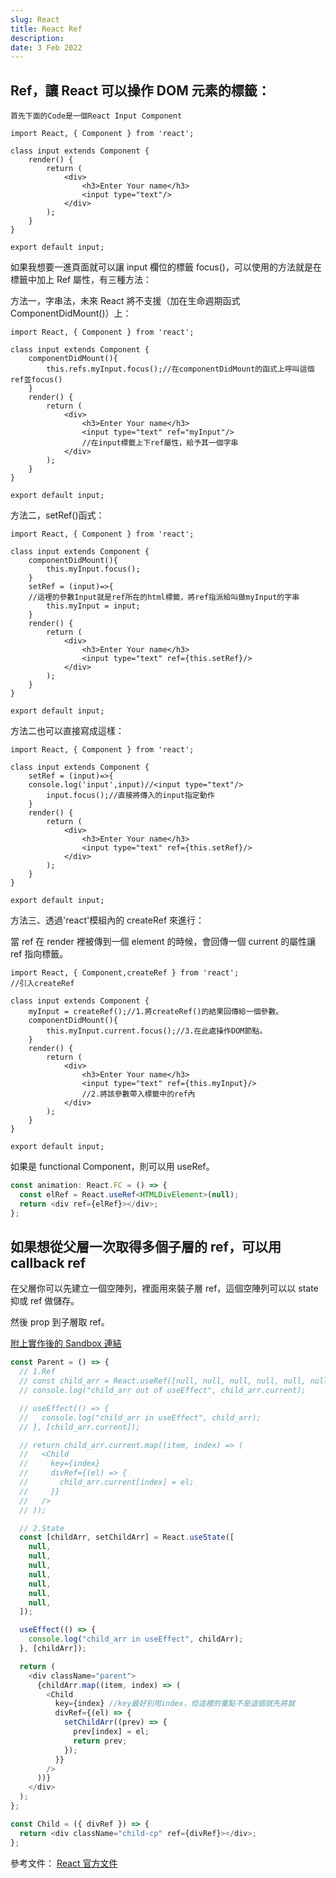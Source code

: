 ```yaml
---
slug: React
title: React Ref
description:
date: 3 Feb 2022
---
```


## Ref，讓 React 可以操作 DOM 元素的標籤：

    首先下面的Code是一個React Input Component

```javascript=
import React, { Component } from 'react';

class input extends Component {
    render() {
        return (
            <div>
                <h3>Enter Your name</h3>
                <input type="text"/>
            </div>
        );
    }
}

export default input;
```

如果我想要一進頁面就可以讓 input 欄位的標籤 focus()，可以使用的方法就是在標籤中加上 Ref 屬性，有三種方法：

方法一，字串法，未來 React 將不支援（加在生命週期函式 ComponentDidMount()）上：

```javascript=
import React, { Component } from 'react';

class input extends Component {
    componentDidMount(){
        this.refs.myInput.focus();//在componentDidMount的函式上呼叫這個ref並focus()
    }
    render() {
        return (
            <div>
                <h3>Enter Your name</h3>
                <input type="text" ref="myInput"/>
                //在input標籤上下ref屬性，給予其一個字串
            </div>
        );
    }
}

export default input;
```

方法二，setRef()函式：

```javascript=
import React, { Component } from 'react';

class input extends Component {
    componentDidMount(){
        this.myInput.focus();
    }
    setRef = (input)=>{
    //這裡的參數Input就是ref所在的html標籤，將ref指派給叫做myInput的字串
        this.myInput = input;
    }
    render() {
        return (
            <div>
                <h3>Enter Your name</h3>
                <input type="text" ref={this.setRef}/>
            </div>
        );
    }
}

export default input;
```

方法二也可以直接寫成這樣：

```javascript=
import React, { Component } from 'react';

class input extends Component {
    setRef = (input)=>{
    console.log('input',input)//<input type="text"/>
        input.focus();//直接將傳入的input指定動作
    }
    render() {
        return (
            <div>
                <h3>Enter Your name</h3>
                <input type="text" ref={this.setRef}/>
            </div>
        );
    }
}

export default input;
```

方法三、透過'react'模組內的 createRef 來進行：

當 ref 在 render 裡被傳到一個 element 的時候，會回傳一個 current 的屬性讓 ref 指向標籤。

```javascript=
import React, { Component,createRef } from 'react';
//引入createRef

class input extends Component {
    myInput = createRef();//1.將createRef()的結果回傳給一個參數。
    componentDidMount(){
        this.myInput.current.focus();//3.在此處操作DOM節點。
    }
    render() {
        return (
            <div>
                <h3>Enter Your name</h3>
                <input type="text" ref={this.myInput}/>
                //2.將該參數帶入標籤中的ref內
            </div>
        );
    }
}

export default input;
```

如果是 functional Component，則可以用 useRef。

```typescript
const animation: React.FC = () => {
  const elRef = React.useRef<HTMLDivElement>(null);
  return <div ref={elRef}></div>;
};
```

## 如果想從父層一次取得多個子層的 ref，可以用 callback ref

在父層你可以先建立一個空陣列，裡面用來裝子層 ref，這個空陣列可以以 state 抑或 ref 做儲存。

然後 prop 到子層取 ref。

[附上實作後的 Sandbox 連結](https://codesandbox.io/s/autumn-wildflower-cct4b?file=/src/Parent.js)

```javascript
const Parent = () => {
  // 1.Ref
  // const child_arr = React.useRef([null, null, null, null, null, null, null]);
  // console.log("child_arr out of useEffect", child_arr.current);

  // useEffect(() => {
  //   console.log("child_arr in useEffect", child_arr);
  // }, [child_arr.current]);

  // return child_arr.current.map((item, index) => (
  //   <Child
  //     key={index}
  //     divRef={(el) => {
  //       child_arr.current[index] = el;
  //     }}
  //   />
  // ));

  // 2.State
  const [childArr, setChildArr] = React.useState([
    null,
    null,
    null,
    null,
    null,
    null,
    null,
  ]);

  useEffect(() => {
    console.log("child_arr in useEffect", childArr);
  }, [childArr]);

  return (
    <div className="parent">
      {childArr.map((item, index) => (
        <Child
          key={index} //key最好別用index，但這裡的重點不是這個就先將就
          divRef={(el) => {
            setChildArr((prev) => {
              prev[index] = el;
              return prev;
            });
          }}
        />
      ))}
    </div>
  );
};

const Child = ({ divRef }) => {
  return <div className="child-cp" ref={divRef}></div>;
};
```

參考文件：
[React 官方文件](https://zh-hant.reactjs.org/docs/refs-and-the-dom.html?fbclid=IwAR08qMEXOV99dTQnz-grB7G-CRQ6ltzFmS7ZXaMzyeDP-28B_Ij4cB-Lc3s#legacy-api-string-refs)
